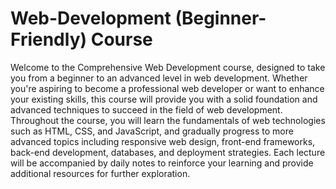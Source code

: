 # Web-Development (Beginner-Friendly) Course
 Welcome to the Comprehensive Web Development course, designed to take you from a beginner to an advanced level in web development. Whether you're aspiring to become a professional web developer or want to enhance your existing skills, this course will provide you with a solid foundation and advanced techniques to succeed in the field of web development.  Throughout the course, you will learn the fundamentals of web technologies such as HTML, CSS, and JavaScript, and gradually progress to more advanced topics including responsive web design, front-end frameworks, back-end development, databases, and deployment strategies. Each lecture will be accompanied by daily notes to reinforce your learning and provide additional resources for further exploration.
